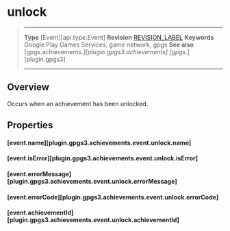 # unlock

> --------------------- ------------------------------------------------------------------------------------------
> __Type__              [Event][api.type.Event]
> __Revision__          [REVISION_LABEL](REVISION_URL)
> __Keywords__          Google Play Games Services, game network, gpgs
> __See also__          [gpgs.achievements.*][plugin.gpgs3.achievements]
>                       [gpgs.*][plugin.gpgs3]
> --------------------- ------------------------------------------------------------------------------------------

## Overview

Occurs when an achievement has been unlocked.

## Properties

#### [event.name][plugin.gpgs3.achievements.event.unlock.name]

#### [event.isError][plugin.gpgs3.achievements.event.unlock.isError]

#### [event.errorMessage][plugin.gpgs3.achievements.event.unlock.errorMessage]

#### [event.errorCode][plugin.gpgs3.achievements.event.unlock.errorCode]

#### [event.achievementId][plugin.gpgs3.achievements.event.unlock.achievementId]